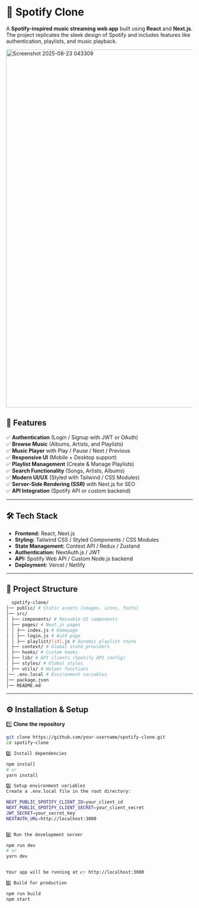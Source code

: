 # 🎵 Spotify Clone  

A **Spotify-inspired music streaming web app** built using **React** and **Next.js**. The project replicates the sleek design of Spotify and includes features like authentication, playlists, and music playback.  

<img width="1911" height="965" alt="Screenshot 2025-08-23 043309" src="https://github.com/user-attachments/assets/444597ff-d547-42ed-a467-e433249ea71f" />

## 🚀 Features  

✅ **Authentication** (Login / Signup with JWT or OAuth)  
✅ **Browse Music** (Albums, Artists, and Playlists)  
✅ **Music Player** with Play / Pause / Next / Previous  
✅ **Responsive UI** (Mobile + Desktop support)  
✅ **Playlist Management** (Create & Manage Playlists)  
✅ **Search Functionality** (Songs, Artists, Albums)  
✅ **Modern UI/UX** (Styled with Tailwind / CSS Modules)  
✅ **Server-Side Rendering (SSR)** with Next.js for SEO  
✅ **API Integration** (Spotify API or custom backend)  

---

## 🛠️ Tech Stack  

- **Frontend:** React, Next.js  
- **Styling:** Tailwind CSS / Styled Components / CSS Modules  
- **State Management:** Context API / Redux / Zustand  
- **Authentication:** NextAuth.js / JWT  
- **API:** Spotify Web API / Custom Node.js backend  
- **Deployment:** Vercel / Netlify  

---

## 📂 Project Structure  
```bash
  spotify-clone/
│── public/ # Static assets (images, icons, fonts)
│── src/
│ ├── components/ # Reusable UI components
│ ├── pages/ # Next.js pages
│ │ ├── index.js # Homepage
│ │ ├── login.js # Auth page
│ │ ├── playlist/[id].js # Dynamic playlist route
│ ├── context/ # Global state providers
│ ├── hooks/ # Custom hooks
│ ├── lib/ # API clients (Spotify API config)
│ ├── styles/ # Global styles
│ ├── utils/ # Helper functions
│── .env.local # Environment variables
│── package.json
│── README.md
```


---

## ⚙️ Installation & Setup  

1️⃣ **Clone the repository**  
```bash
git clone https://github.com/your-username/spotify-clone.git
cd spotify-clone

2️⃣ Install dependencies

npm install
# or
yarn install

3️⃣ Setup environment variables
Create a .env.local file in the root directory:

NEXT_PUBLIC_SPOTIFY_CLIENT_ID=your_client_id
NEXT_PUBLIC_SPOTIFY_CLIENT_SECRET=your_client_secret
JWT_SECRET=your_secret_key
NEXTAUTH_URL=http://localhost:3000


4️⃣ Run the development server

npm run dev
# or
yarn dev


Your app will be running at 👉 http://localhost:3000

5️⃣ Build for production

npm run build
npm start
```


